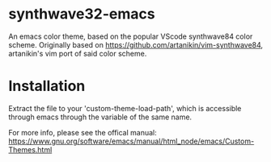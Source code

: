 # synthwave32-emacs

An emacs color theme, based on the popular VScode synthwave84 color scheme. Originally based on <https://github.com/artanikin/vim-synthwave84>, artanikin's vim port of said color scheme.

# Installation
Extract the file to your 'custom-theme-load-path', which is accessible through emacs through the variable of the same name.

For more info, please see the offical manual: https://www.gnu.org/software/emacs/manual/html_node/emacs/Custom-Themes.html
